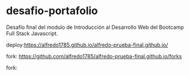 # desafio-portafolio
Desafío final del modulo de Introducción al Desarrollo Web del Bootcamp Full Stack Javascript.

deploy:https://alfredo1785.github.io/alfredo-prueba-final.github.io/

fork: https://github.com/alfredo1785/alfredo-prueba-final.github.io/forks

fork:
